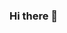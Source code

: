 ### Hi there 👋

<!--
**bucaners23/bucaners23** is a ✨ _special_ ✨ repository because its `README.md` (this file) appears on your GitHub profile.

Here are some ideas to get you started:

- 🔭 I’m currently working on ...l
- 🌱 I’m currently learning ...l
- 👯 I’m looking to collaborate on ...l
- 🤔 I’m looking for help with ...l
- 💬 Ask me about ...l
- 📫 How to reach me: ...l
- 😄 Pronouns: ...l
- ⚡ Fun fact: ...l
-->
